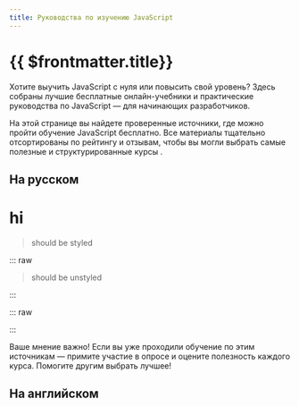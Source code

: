 ```yaml
---
title: Руководства по изучению JavaScript
---
```


# {{ $frontmatter.title}}

Хотите выучить JavaScript с нуля или повысить свой уровень? Здесь собраны лучшие бесплатные онлайн-учебники и практические руководства по JavaScript — для начинающих разработчиков.

На этой странице вы найдете проверенные источники, где можно пройти обучение JavaScript бесплатно. Все материалы тщательно отсортированы по рейтингу и отзывам, чтобы вы могли выбрать самые полезные и структурированные курсы .

## На русском

# hi

> should be styled

::: raw

> should be unstyled

:::

::: raw

<div className="grid grid-cols-2 gap-x-5 gap-y-8 md:grid-cols-3">
  <ProjectCard
    title="Javascript.ru"
    description="Современный учебник JavaScript"
    :number="1"
    image="./javascriptru-logo.png"
    href="https://learn.javascript.ru/"
  />

  <ProjectCard
    title="Code.mu"
    description="Лучший учебник по программированию"
    :number="2"
    image="./codemu-logo.png"
    href="https://code.mu/ru/javascript/book/prime/"
  />

  <ProjectCard
    title="Дока"
    description="Добрый справочник для разработчиков"
    :number="3"
    image="./doka-logo.png"
    href="https://doka.guide/js/"
  />

  <ProjectCard
    title="Дока"
    description="Добрый справочник для разработчиков"
    image="./doka-logo.png"
    href="https://doka.guide/js/"
  />
</div>

:::

Ваше мнение важно! Если вы уже проходили обучение по этим источникам — примите участие в опросе и оцените полезность каждого курса. Помогите другим выбрать лучшее!

## На английском